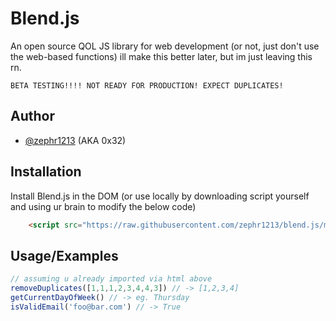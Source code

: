 
# Blend.js

An open source QOL JS library for web development (or not, just don't use the web-based functions)
ill make this better later, but im just leaving this rn.
```
BETA TESTING!!!! NOT READY FOR PRODUCTION! EXPECT DUPLICATES!
```


## Author

- [@zephr1213](https://www.github.com/zephr1213) (AKA 0x32)


## Installation

Install Blend.js in the DOM (or use locally by downloading script yourself and using ur brain to modify the below code)

```html
    <script src="https://raw.githubusercontent.com/zephr1213/blend.js/main/blend.min.js"></script>
```
    
## Usage/Examples

```javascript
// assuming u already imported via html above
removeDuplicates([1,1,1,2,3,4,4,3]) // -> [1,2,3,4]
getCurrentDayOfWeek() // -> eg. Thursday
isValidEmail('foo@bar.com') // -> True
```

